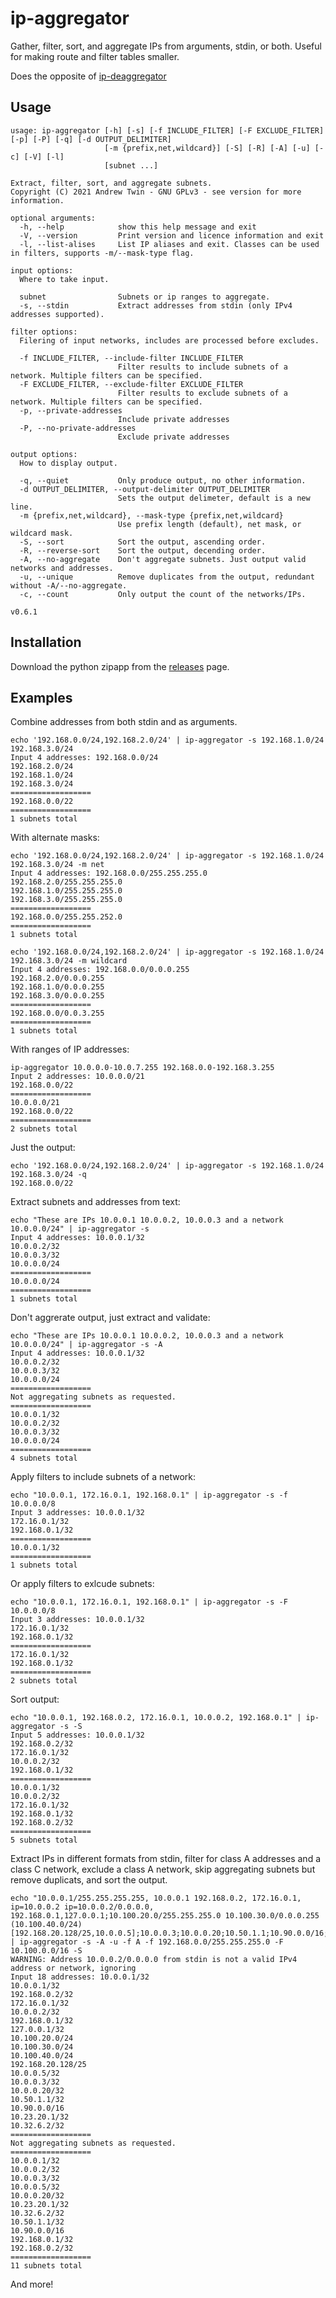 # ip-aggregator
Gather, filter, sort, and aggregate IPs from arguments, stdin, or both. Useful for making route and filter tables smaller.

Does the opposite of [ip-deaggregator](https://github.com/andrewtwin/ip-deaggregator)

## Usage
```
usage: ip-aggregator [-h] [-s] [-f INCLUDE_FILTER] [-F EXCLUDE_FILTER] [-p] [-P] [-q] [-d OUTPUT_DELIMITER]
                     [-m {prefix,net,wildcard}] [-S] [-R] [-A] [-u] [-c] [-V] [-l]
                     [subnet ...]

Extract, filter, sort, and aggregate subnets.
Copyright (C) 2021 Andrew Twin - GNU GPLv3 - see version for more information.

optional arguments:
  -h, --help            show this help message and exit
  -V, --version         Print version and licence information and exit
  -l, --list-alises     List IP aliases and exit. Classes can be used in filters, supports -m/--mask-type flag.

input options:
  Where to take input.

  subnet                Subnets or ip ranges to aggregate.
  -s, --stdin           Extract addresses from stdin (only IPv4 addresses supported).

filter options:
  Filering of input networks, includes are processed before excludes.

  -f INCLUDE_FILTER, --include-filter INCLUDE_FILTER
                        Filter results to include subnets of a network. Multiple filters can be specified.
  -F EXCLUDE_FILTER, --exclude-filter EXCLUDE_FILTER
                        Filter results to exclude subnets of a network. Multiple filters can be specified.
  -p, --private-addresses
                        Include private addresses
  -P, --no-private-addresses
                        Exclude private addresses

output options:
  How to display output.

  -q, --quiet           Only produce output, no other information.
  -d OUTPUT_DELIMITER, --output-delimiter OUTPUT_DELIMITER
                        Sets the output delimeter, default is a new line.
  -m {prefix,net,wildcard}, --mask-type {prefix,net,wildcard}
                        Use prefix length (default), net mask, or wildcard mask.
  -S, --sort            Sort the output, ascending order.
  -R, --reverse-sort    Sort the output, decending order.
  -A, --no-aggregate    Don't aggregate subnets. Just output valid networks and addresses.
  -u, --unique          Remove duplicates from the output, redundant without -A/--no-aggregate.
  -c, --count           Only output the count of the networks/IPs.

v0.6.1
```
## Installation
Download the python zipapp from the [releases](https://github.com/andrewtwin/ip-aggregator/releases) page.

## Examples

Combine addresses from both stdin and as arguments.
```
echo '192.168.0.0/24,192.168.2.0/24' | ip-aggregator -s 192.168.1.0/24 192.168.3.0/24
Input 4 addresses: 192.168.0.0/24
192.168.2.0/24
192.168.1.0/24
192.168.3.0/24
==================
192.168.0.0/22
==================
1 subnets total
```

With alternate masks:
```
echo '192.168.0.0/24,192.168.2.0/24' | ip-aggregator -s 192.168.1.0/24 192.168.3.0/24 -m net
Input 4 addresses: 192.168.0.0/255.255.255.0
192.168.2.0/255.255.255.0
192.168.1.0/255.255.255.0
192.168.3.0/255.255.255.0
==================
192.168.0.0/255.255.252.0
==================
1 subnets total
```

```
echo '192.168.0.0/24,192.168.2.0/24' | ip-aggregator -s 192.168.1.0/24 192.168.3.0/24 -m wildcard
Input 4 addresses: 192.168.0.0/0.0.0.255
192.168.2.0/0.0.0.255
192.168.1.0/0.0.0.255
192.168.3.0/0.0.0.255
==================
192.168.0.0/0.0.3.255
==================
1 subnets total
```

With ranges of IP addresses:
```
ip-aggregator 10.0.0.0-10.0.7.255 192.168.0.0-192.168.3.255
Input 2 addresses: 10.0.0.0/21
192.168.0.0/22
==================
10.0.0.0/21
192.168.0.0/22
==================
2 subnets total 
```

Just the output:
```
echo '192.168.0.0/24,192.168.2.0/24' | ip-aggregator -s 192.168.1.0/24 192.168.3.0/24 -q
192.168.0.0/22
```

Extract subnets and addresses from text:
```
echo "These are IPs 10.0.0.1 10.0.0.2, 10.0.0.3 and a network 10.0.0.0/24" | ip-aggregator -s
Input 4 addresses: 10.0.0.1/32
10.0.0.2/32
10.0.0.3/32
10.0.0.0/24
==================
10.0.0.0/24
==================
1 subnets total
```

Don't aggrerate output, just extract and validate:
```
echo "These are IPs 10.0.0.1 10.0.0.2, 10.0.0.3 and a network 10.0.0.0/24" | ip-aggregator -s -A
Input 4 addresses: 10.0.0.1/32
10.0.0.2/32
10.0.0.3/32
10.0.0.0/24
==================
Not aggregating subnets as requested.
==================
10.0.0.1/32
10.0.0.2/32
10.0.0.3/32
10.0.0.0/24
==================
4 subnets total
```

Apply filters to include subnets of a network:
```
echo "10.0.0.1, 172.16.0.1, 192.168.0.1" | ip-aggregator -s -f 10.0.0.0/8
Input 3 addresses: 10.0.0.1/32
172.16.0.1/32
192.168.0.1/32
==================
10.0.0.1/32
==================
1 subnets total
```

Or apply filters to exlcude subnets:
```
echo "10.0.0.1, 172.16.0.1, 192.168.0.1" | ip-aggregator -s -F 10.0.0.0/8
Input 3 addresses: 10.0.0.1/32
172.16.0.1/32
192.168.0.1/32
==================
172.16.0.1/32
192.168.0.1/32
==================
2 subnets total
```

Sort output:
```
echo "10.0.0.1, 192.168.0.2, 172.16.0.1, 10.0.0.2, 192.168.0.1" | ip-aggregator -s -S
Input 5 addresses: 10.0.0.1/32
192.168.0.2/32
172.16.0.1/32
10.0.0.2/32
192.168.0.1/32
==================
10.0.0.1/32
10.0.0.2/32
172.16.0.1/32
192.168.0.1/32
192.168.0.2/32
==================
5 subnets total
```

Extract IPs in different formats from stdin, filter for class A addresses and a class C network, exclude a class A network, skip aggregating subnets but remove duplicats, and sort the output.
```
echo "10.0.0.1/255.255.255.255, 10.0.0.1 192.168.0.2, 172.16.0.1, ip=10.0.0.2 ip=10.0.0.2/0.0.0.0, 192.168.0.1,127.0.0.1;10.100.20.0/255.255.255.0 10.100.30.0/0.0.0.255 (10.100.40.0/24)[192.168.20.128/25,10.0.0.5];10.0.0.3;10.0.0.20;10.50.1.1;10.90.0.0/16;10.23.20.1;10.32.6.2" | ip-aggregator -s -A -u -f A -f 192.168.0.0/255.255.255.0 -F 10.100.0.0/16 -S
WARNING: Address 10.0.0.2/0.0.0.0 from stdin is not a valid IPv4 address or network, ignoring
Input 18 addresses: 10.0.0.1/32
10.0.0.1/32
192.168.0.2/32
172.16.0.1/32
10.0.0.2/32
192.168.0.1/32
127.0.0.1/32
10.100.20.0/24
10.100.30.0/24
10.100.40.0/24
192.168.20.128/25
10.0.0.5/32
10.0.0.3/32
10.0.0.20/32
10.50.1.1/32
10.90.0.0/16
10.23.20.1/32
10.32.6.2/32
==================
Not aggregating subnets as requested.
==================
10.0.0.1/32
10.0.0.2/32
10.0.0.3/32
10.0.0.5/32
10.0.0.20/32
10.23.20.1/32
10.32.6.2/32
10.50.1.1/32
10.90.0.0/16
192.168.0.1/32
192.168.0.2/32
==================
11 subnets total
```

And more!
